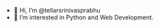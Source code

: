 - 👋 Hi, I’m @tellarsrinivasprabhu
- 👀 I’m interested in Python and Web Development.

<!---
tellarsrinivasprabhu/tellarsrinivasprabhu is a ✨ special ✨ repository because its `README.md` (this file) appears on your GitHub profile.
You can click the Preview link to take a look at your changes.
--->
